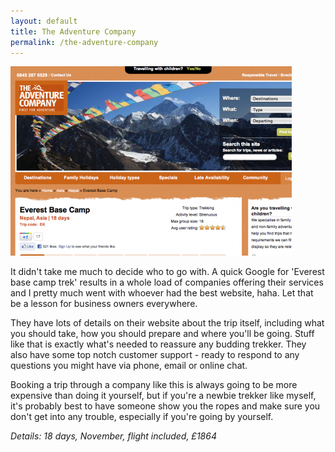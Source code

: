 ```yaml
---
layout: default
title: The Adventure Company
permalink: /the-adventure-company
---
```


<a href="http://www.adventurecompany.co.uk/">![](assets/adventurecompany-450x303.png "Adventure Company")</a>

It didn't take me much to decide who to go with. A quick Google for 'Everest base camp trek' results in a whole load of companies offering their services and I pretty much went with whoever had the best website, haha. Let that be a lesson for business owners everywhere.

They have lots of details on their website about the trip itself, including what you should take, how you should prepare and where you'll be going. Stuff like that is exactly what's needed to reassure any budding trekker. They also have some top notch customer support - ready to respond to any questions you might have via phone, email or online chat.

Booking a trip through a company like this is always going to be more expensive than doing it yourself, but if you're a newbie trekker like myself, it's probably best to have someone show you the ropes and make sure you don't get into any trouble, especially if you're going by yourself.

*Details: 18 days, November, flight included, £1864*
